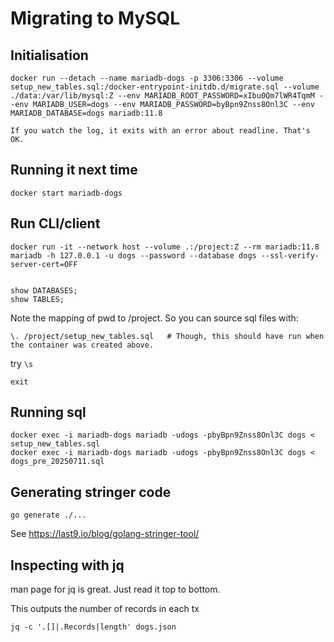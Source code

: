 # Migrating to MySQL

## Initialisation

    docker run --detach --name mariadb-dogs -p 3306:3306 --volume setup_new_tables.sql:/docker-entrypoint-initdb.d/migrate.sql --volume ./data:/var/lib/mysql:Z --env MARIADB_ROOT_PASSWORD=xIbu0Qm7lWR4TqmM --env MARIADB_USER=dogs --env MARIADB_PASSWORD=byBpn9Znss8Onl3C --env MARIADB_DATABASE=dogs mariadb:11.8

    If you watch the log, it exits with an error about readline. That's OK.

## Running it next time

    docker start mariadb-dogs

## Run CLI/client

    docker run -it --network host --volume .:/project:Z --rm mariadb:11.8 mariadb -h 127.0.0.1 -u dogs --password --database dogs --ssl-verify-server-cert=OFF


    show DATABASES;
    show TABLES;

Note the mapping of pwd to /project. So you can source sql files with:

    \. /project/setup_new_tables.sql   # Though, this should have run when the container was created above.

try `\s`

    exit

## Running sql

    docker exec -i mariadb-dogs mariadb -udogs -pbyBpn9Znss8Onl3C dogs < setup_new_tables.sql
    docker exec -i mariadb-dogs mariadb -udogs -pbyBpn9Znss8Onl3C dogs < dogs_pre_20250711.sql

## Generating stringer code

    go generate ./...

See https://last9.io/blog/golang-stringer-tool/

## Inspecting with jq

man page for jq is great. Just read it top to bottom.

This outputs the number of records in each tx

    jq -c '.[]|.Records|length' dogs.json
